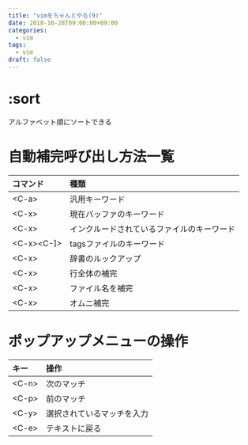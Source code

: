 ```yaml
---
title: "vimをちゃんとやる(9)"
date: 2018-10-28T09:00:00+09:00
categories:
  - vim
tags:
  - vim
draft: false
---
```

# :sort
アルファベット順にソートできる

# 自動補完呼び出し方法一覧
コマンド       | 種類
:------------- | :------------------------------------------
\<C-a>          | 汎用キーワード
\<C-x><C-n>     | 現在バッファのキーワード
\<C-x><C-i>     | インクルードされているファイルのキーワード
\<C-x><C-]>     | tagsファイルのキーワード
\<C-x><C-k>     | 辞書のルックアップ
\<C-x><C-l>     | 行全体の補完
\<C-x><C-f>     | ファイル名を補完
\<C-x><C-o>     | オムニ補完

# ポップアップメニューの操作
キー    | 操作
:------ | :-------------------------
\<C-n>  | 次のマッチ
\<C-p>  | 前のマッチ
\<C-y>  | 選択されているマッチを入力
\<C-e>  | テキストに戻る

